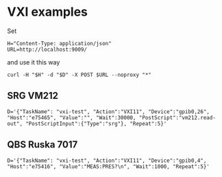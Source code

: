 # VXI examples

Set

```shell
H="Content-Type: application/json"
URL=http://localhost:9009/
```

and use it this way

```shell
curl -H "$H" -d "$D" -X POST $URL --noproxy "*"
```

## SRG VM212
```shell
D='{"TaskName": "vxi-test", "Action":"VXI11", "Device":"gpib0,26", "Host":"e75465", "Value":"", "Wait":30000, "PostScript":"vm212.read-out", "PostScriptInput":{"Type":"srg"}, "Repeat":5}'
```

## QBS Ruska 7017
```shell
D='{"TaskName": "vxi-test", "Action":"VXI11", "Device":"gpib0,4", "Host":"e75416", "Value":"MEAS:PRES?\n", "Wait":1000, "Repeat":5}'
```
